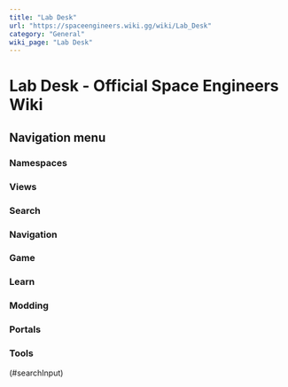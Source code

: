 ```yaml
---
title: "Lab Desk"
url: "https://spaceengineers.wiki.gg/wiki/Lab_Desk"
category: "General"
wiki_page: "Lab Desk"
---
```


# Lab Desk - Official Space Engineers Wiki

## Navigation menu

### Namespaces

### Views

### Search

### Navigation

### Game

### Learn

### Modding

### Portals

### Tools

(#searchInput)
